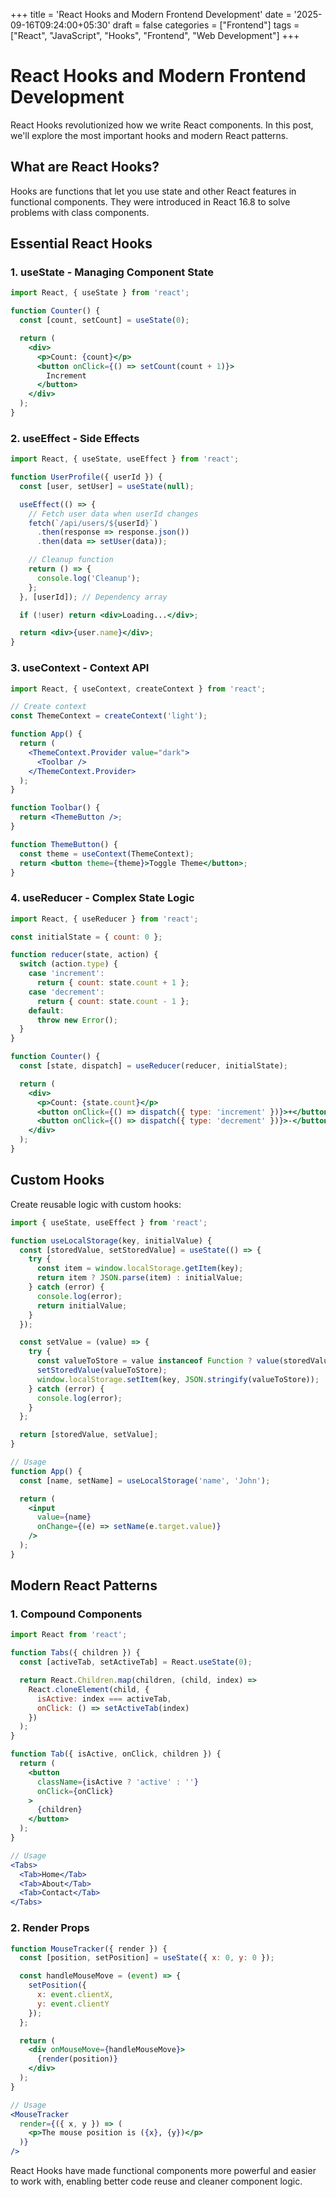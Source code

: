 +++
title = 'React Hooks and Modern Frontend Development'
date = '2025-09-16T09:24:00+05:30'
draft = false
categories = ["Frontend"]
tags = ["React", "JavaScript", "Hooks", "Frontend", "Web Development"]
+++

# React Hooks and Modern Frontend Development

React Hooks revolutionized how we write React components. In this post, we'll explore the most important hooks and modern React patterns.

## What are React Hooks?

Hooks are functions that let you use state and other React features in functional components. They were introduced in React 16.8 to solve problems with class components.

## Essential React Hooks

### 1. useState - Managing Component State

```jsx
import React, { useState } from 'react';

function Counter() {
  const [count, setCount] = useState(0);

  return (
    <div>
      <p>Count: {count}</p>
      <button onClick={() => setCount(count + 1)}>
        Increment
      </button>
    </div>
  );
}
```

### 2. useEffect - Side Effects

```jsx
import React, { useState, useEffect } from 'react';

function UserProfile({ userId }) {
  const [user, setUser] = useState(null);

  useEffect(() => {
    // Fetch user data when userId changes
    fetch(`/api/users/${userId}`)
      .then(response => response.json())
      .then(data => setUser(data));

    // Cleanup function
    return () => {
      console.log('Cleanup');
    };
  }, [userId]); // Dependency array

  if (!user) return <div>Loading...</div>;

  return <div>{user.name}</div>;
}
```

### 3. useContext - Context API

```jsx
import React, { useContext, createContext } from 'react';

// Create context
const ThemeContext = createContext('light');

function App() {
  return (
    <ThemeContext.Provider value="dark">
      <Toolbar />
    </ThemeContext.Provider>
  );
}

function Toolbar() {
  return <ThemeButton />;
}

function ThemeButton() {
  const theme = useContext(ThemeContext);
  return <button theme={theme}>Toggle Theme</button>;
}
```

### 4. useReducer - Complex State Logic

```jsx
import React, { useReducer } from 'react';

const initialState = { count: 0 };

function reducer(state, action) {
  switch (action.type) {
    case 'increment':
      return { count: state.count + 1 };
    case 'decrement':
      return { count: state.count - 1 };
    default:
      throw new Error();
  }
}

function Counter() {
  const [state, dispatch] = useReducer(reducer, initialState);

  return (
    <div>
      <p>Count: {state.count}</p>
      <button onClick={() => dispatch({ type: 'increment' })}>+</button>
      <button onClick={() => dispatch({ type: 'decrement' })}>-</button>
    </div>
  );
}
```

## Custom Hooks

Create reusable logic with custom hooks:

```jsx
import { useState, useEffect } from 'react';

function useLocalStorage(key, initialValue) {
  const [storedValue, setStoredValue] = useState(() => {
    try {
      const item = window.localStorage.getItem(key);
      return item ? JSON.parse(item) : initialValue;
    } catch (error) {
      console.log(error);
      return initialValue;
    }
  });

  const setValue = (value) => {
    try {
      const valueToStore = value instanceof Function ? value(storedValue) : value;
      setStoredValue(valueToStore);
      window.localStorage.setItem(key, JSON.stringify(valueToStore));
    } catch (error) {
      console.log(error);
    }
  };

  return [storedValue, setValue];
}

// Usage
function App() {
  const [name, setName] = useLocalStorage('name', 'John');

  return (
    <input
      value={name}
      onChange={(e) => setName(e.target.value)}
    />
  );
}
```

## Modern React Patterns

### 1. Compound Components

```jsx
import React from 'react';

function Tabs({ children }) {
  const [activeTab, setActiveTab] = React.useState(0);

  return React.Children.map(children, (child, index) =>
    React.cloneElement(child, {
      isActive: index === activeTab,
      onClick: () => setActiveTab(index)
    })
  );
}

function Tab({ isActive, onClick, children }) {
  return (
    <button
      className={isActive ? 'active' : ''}
      onClick={onClick}
    >
      {children}
    </button>
  );
}

// Usage
<Tabs>
  <Tab>Home</Tab>
  <Tab>About</Tab>
  <Tab>Contact</Tab>
</Tabs>
```

### 2. Render Props

```jsx
function MouseTracker({ render }) {
  const [position, setPosition] = useState({ x: 0, y: 0 });

  const handleMouseMove = (event) => {
    setPosition({
      x: event.clientX,
      y: event.clientY
    });
  };

  return (
    <div onMouseMove={handleMouseMove}>
      {render(position)}
    </div>
  );
}

// Usage
<MouseTracker
  render={({ x, y }) => (
    <p>The mouse position is ({x}, {y})</p>
  )}
/>
```

React Hooks have made functional components more powerful and easier to work with, enabling better code reuse and cleaner component logic.